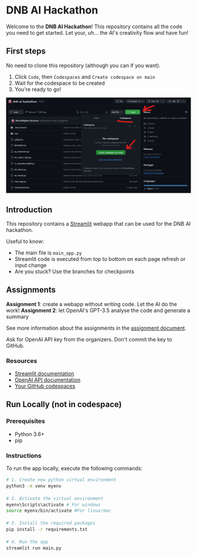 # DNB AI Hackathon

Welcome to the **DNB AI Hackathon**! This repository contains all the code you need to get started.
Let your, uh... the AI's creativity flow and have fun!

## First steps
No need to clone this repository (although you can if you want).

1. Click `Code`, then `Codespaces` and `Create codespace on main`
2. Wait for the codespace to be created
3. You're ready to go!

![Create codespace](img/readme/github-codespaces.png)

## Introduction
This repository contains a [Streamlit](https://docs.streamlit.io/) webapp that can be used for the DNB AI hackathon.

Useful to know:

- The main file is `main_app.py`
- Streamlit code is executed from top to bottom on each page refresh or input change
- Are you stuck? Use the branches for checkpoints

## Assignments

**Assignment 1**: create a webapp without writing code. Let the AI do the work!
**Assignment 2**: let OpenAI's GPT-3.5 analyse the code and generate a summary

See more information about the assignments in the [assignment document](assignments/assignments.pdf).

Ask for OpenAI API key from the organizers. Don't commit the key to GitHub.

### Resources
- [Streamlit documentation](https://docs.streamlit.io/)
- [OpenAI API documentation](https://platform.openai.com/docs/api-reference/chat)
- [Your GitHub codespaces](https://github.com/codespaces)

## Run Locally (not in codespace)

### Prerequisites
- Python 3.6+
- pip

### Instructions
To run the app locally, execute the following commands:

```bash
# 1. Create new python virtual environment
python3 -m venv myenv

# 2. Activate the virtual environment
myenv\Scripts\activate # For windows
source myenv/bin/activate #For linux/mac

# 3. Install the required packages
pip install -r requirements.txt

# 4. Run the app
streamlit run main.py
```

